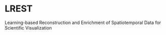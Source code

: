 # LREST
Learning-based Reconstruction and Enrichment of Spatiotemporal Data for Scientific Visualization
